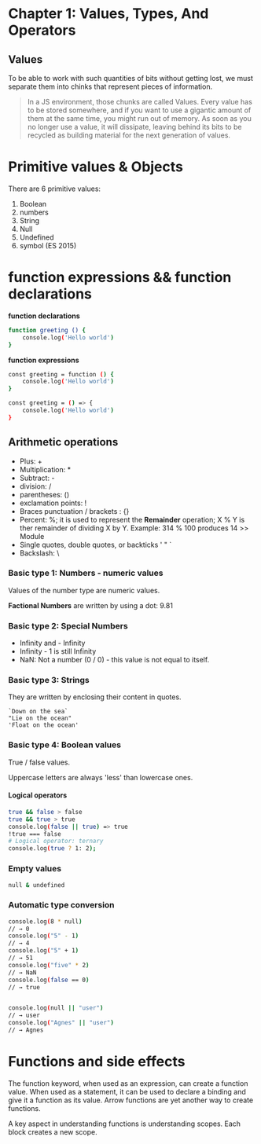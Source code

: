 # Chapter 1: Values, Types, And Operators

## Values

To be able to work with such quantities of bits without getting lost, we must separate them into chinks that represent pieces of information. 
> In a JS environment, those chunks are called Values.
Every value has to be stored somewhere, and if you want to use a gigantic amount of them at the same time, you might run out of memory.
As soon as you no longer use a value, it will dissipate, leaving behind its bits to be recycled as building material for the next generation of values.

# Primitive values & Objects
There are 6 primitive values:

1. Boolean
2. numbers
3. String
4. Null
5. Undefined
6. symbol (ES 2015)

# function expressions && function declarations

**function declarations**
```bash
function greeting () {
    console.log('Hello world')
}
```

**function expressions**

```bash
const greeting = function () {
    console.log('Hello world')
}

const greeting = () => {
    console.log('Hello world')
}
```

## Arithmetic operations

* Plus: +
* Multiplication: *
* Subtract: -
* division: /
* parentheses: ()
* exclamation points: !
* Braces punctuation / brackets : {}
* Percent: %; it is used to represent the **Remainder** operation; X % Y is ther remainder of dividing X by Y. Example: 314 % 100 produces 14 >> Module
* Single quotes, double quotes, or backticks ' " `
* Backslash: \

### Basic type 1: Numbers - numeric values

Values of the number type are numeric values. 

**Factional Numbers** are written by using a dot: 9.81

### Basic type 2: Special Numbers

* Infinity and - Infinity
* Infinity - 1 is still Infinity
* NaN: Not a number (0 / 0) - this value is not equal to itself.

### Basic type 3: Strings

They are written by enclosing their content in quotes.

```
`Down on the sea`
"Lie on the ocean"
'Float on the ocean'
```

### Basic type 4: Boolean values 

True / false values.

Uppercase letters are always 'less' than lowercase ones.

#### Logical operators
```bash
true && false > false
true && true > true
console.log(false || true) => true
!true === false
# Logical operator: ternary
console.log(true ? 1: 2);
```
### Empty values
```bash
null & undefined
```

### Automatic type conversion
```bash
console.log(8 * null)
// → 0
console.log("5" - 1)
// → 4
console.log("5" + 1)
// → 51
console.log("five" * 2)
// → NaN
console.log(false == 0)
// → true


console.log(null || "user")
// → user
console.log("Agnes" || "user")
// → Agnes
```

# Functions and side effects

The function keyword, when used as an expression, can create a function value. When used as a statement, it can be used to declare a binding and give it a function as its value. Arrow functions are yet another way to create functions.

A key aspect in understanding functions is understanding scopes. Each block creates a new scope. 

# 